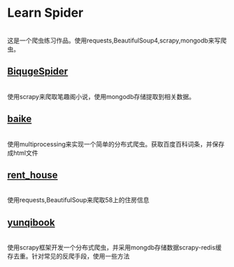 # Learn Spider
<br>这是一个爬虫练习作品。使用requests,BeautifulSoup4,scrapy,mongodb来写爬虫。</br>
## [BiqugeSpider](https://github.com/passuser/LearnSpider/tree/master/BiqugeSpider)
<br>使用scrapy来爬取笔趣阁小说，使用mongodb存储提取到相关数据。</br>
## [baike](https://github.com/passuser/LearnSpider/tree/master/baike)
<br>使用multiprocessing来实现一个简单的分布式爬虫。获取百度百科词条，并保存成html文件</br>
## [rent_house](https://github.com/passuser/LearnSpider/tree/master/rent_house)
<BR>使用requests,BeautifulSoup来爬取58上的住房信息</br>
## [yunqibook](https://github.com/passuser/LearnSpider/tree/master/yunqibook)
<br>使用scrapy框架开发一个分布式爬虫，并采用mongdb存储数据scrapy-redis缓存去重。针对常见的反爬手段，使用一些方法</br>
